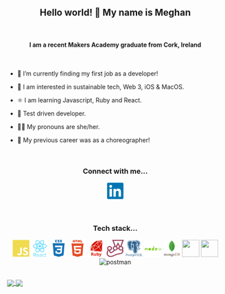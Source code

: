 

<body>
  <div>
    <h2 align="center"> Hello world! 👋  My name is Meghan </h2>
    <br/><h4 align="center"> I am a recent Makers Academy graduate from Cork, Ireland </h4>
    
    
<br/>   
    
- 🔭 I’m currently finding my first job as a developer! 
    
- 🧠 I am interested in sustainable tech, Web 3, iOS & MacOS.

- ⚛️ I am learning Javascript, Ruby and React. 
    
- 🧪 Test driven developer. 

- 👱‍♀️ My pronouns are she/her.

- 💃 My previous career was as a choreographer! 
    
    
  </div>
  
  
  <br/>
  
  
    <div>
    <h3 align="center"> Connect with me... </h3>
    <p align="center">
      <a href="https://www.linkedin.com/in/megblyth/">
        <img src="https://raw.githubusercontent.com/devicons/devicon/9f4f5cdb393299a81125eb5127929ea7bfe42889/icons/linkedin/linkedin-original.svg" height="40" width="40">
      <a href="https://medium.com/@meghanblyth">
      <a href="megblyth@gmail.com>
        <img src="https://raw.githubusercontent.com/devicons/devicon/9f4f5cdb393299a81125eb5127929ea7bfe42889/icons/linkedin/linkedin-original.svg" height="40" width="40">      
      </a>
    </p>
  </div>
  
<br/>


  <div>
    <h3 align="center"> Tech stack... </h3>
    <p align="center">
      <img src="https://raw.githubusercontent.com/devicons/devicon/9f4f5cdb393299a81125eb5127929ea7bfe42889/icons/javascript/javascript-plain.svg" height="40" width="40">
      <img src="https://raw.githubusercontent.com/devicons/devicon/9f4f5cdb393299a81125eb5127929ea7bfe42889/icons/react/react-original-wordmark.svg" height="40" width="40">
      <img src="https://raw.githubusercontent.com/devicons/devicon/9f4f5cdb393299a81125eb5127929ea7bfe42889/icons/css3/css3-plain-wordmark.svg" height="40" width="40">
      <img src="https://raw.githubusercontent.com/devicons/devicon/9f4f5cdb393299a81125eb5127929ea7bfe42889/icons/html5/html5-plain-wordmark.svg" height="40" width="40">
      <img src="https://raw.githubusercontent.com/devicons/devicon/9f4f5cdb393299a81125eb5127929ea7bfe42889/icons/ruby/ruby-plain-wordmark.svg" height="40" width="40">
      <img src="https://raw.githubusercontent.com/devicons/devicon/9f4f5cdb393299a81125eb5127929ea7bfe42889/icons/jest/jest-plain.svg" height="40" width="40">
      <img src="https://raw.githubusercontent.com/devicons/devicon/9f4f5cdb393299a81125eb5127929ea7bfe42889/icons/postgresql/postgresql-plain-wordmark.svg" height="40" width="40">
      <img src="https://raw.githubusercontent.com/devicons/devicon/9f4f5cdb393299a81125eb5127929ea7bfe42889/icons/nodejs/nodejs-plain-wordmark.svg" height="40" width="40">
      <img src="https://raw.githubusercontent.com/devicons/devicon/master/icons/mongodb/mongodb-original-wordmark.svg"  
height="40" width="40"> 
      <img src="https://raw.githubusercontent.com/simple-icons/simple-icons/6e46ec1fc23b60c8fd0d2f2ff46db82e16dbd75f/icons/cypress.svg" 
width="40" height="40"/>
      <img src="https://www.vectorlogo.zone/logos/heroku/heroku-icon.svg" width="40" height="40"/>
      <img src="https://www.vectorlogo.zone/logos/getpostman/getpostman-icon.svg" alt="postman" width="40" height="40"/> 
    </p>
   </div>
</body>
                
                      
                      

<br/>

<a href="https://github.com/meghanblyth/github-readme-stats">
  <img align="center" src="https://github-readme-stats.vercel.app/api?username=meghanblyth&show_icons=true&theme=radical" />
</a>

<a href="https://github.com/meghanblyth/github-readme-stats">
  <img align="center" src="https://github-readme-stats.vercel.app/api/top-langs/?username=meghanblyth&layout=compact&theme=radical" />
</a>


